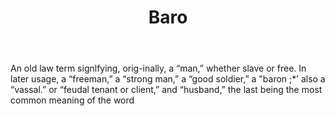 ---
title: Baro
permalink: "/definitions/baro.html"
body: An old law term signlfying, orig-inally, a “man,” whether slave or free. In
  later usage, a “freeman,” a “strong man,” a “good soldier,” a "baron ;*’ also a
  “vassal.” or “feudal tenant or client,” and “husband,” the last being the most common
  meaning of the word
published_at: '2018-07-07'
layout: post
---